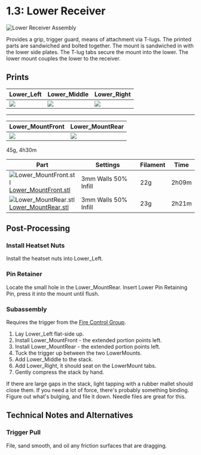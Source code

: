 # 1.3: Lower Receiver

![Lower Receiver Assembly](../Assembly_Lower.jpg)

Provides a grip, trigger guard, means of attachment via T-lugs.
The printed parts are sandwiched and bolted together.
The mount is sandwiched in with the lower side plates.
The T-lug tabs secure the mount into the lower.
The lower mount couples the lower to the receiver.

<!-- NEW PAGE -->
## Prints
|Lower_Left|Lower_Middle|Lower_Right|
|-|-|-|
|![](Lower_Left_thumb.jpg)|![](Lower_Middle_thumb.jpg)|![](Lower_Right_thumb.jpg)|
---
|Lower_MountFront|Lower_MountRear|
|-|-|
|![](Lower_MountFront_thumb.jpg)|![](Lower_MountRear_thumb.jpg)|


45g, 4h30m

| Part                                                                                                | Settings             | Filament | Time   |
|-----------------------------------------------------------------------------------------------------|----------------------|----------|--------|
| ![Lower_MountFront.stl](Lower_MountFront_thumb.jpg)<br>[Lower_MountFront.stl](Lower_MountFront.stl) | 3mm Walls 50% Infill | 22g      | 2h09m  |
| ![Lower_MountRear.stl](Lower_MountRear_thumb.jpg)<br>[Lower_MountRear.stl](Lower_MountRear.stl)     | 3mm Walls 50% Infill | 23g      | 2h21m  |


<!-- NEW PAGE -->
## Post-Processing

### Install Heatset Nuts
Install the heatset nuts into Lower_Left.

### Pin Retainer
Locate the small hole in the Lower_MountRear.
Insert Lower Pin Retaining Pin, press it into the mount until flush.

### Subassembly
Requires the trigger from the [Fire Control Group](../FCG.md).

1. Lay Lower_Left flat-side up.
2. Install Lower_MountFront - the extended portion points left.
3. Install Lower_MountRear - the extended portion points left.
4. Tuck the trigger up between the two LowerMounts.
5. Add Lower_Middle to the stack.
6. Add Lower_Right, it should seat on the LowerMount tabs.
7. Gently compress the stack by hand.

If there are large gaps in the stack, light tapping with a rubber mallet should
close them. If you need a lot of force, there's probably something binding. 
Figure out what's bulging, and file it down. Needle files are great for this.

## Technical Notes and Alternatives

### Trigger Pull
File, sand smooth, and oil any friction surfaces that are dragging.
